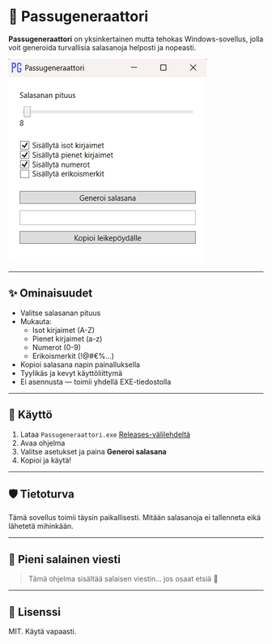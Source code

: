 # 🔐 Passugeneraattori

**Passugeneraattori** on yksinkertainen mutta tehokas Windows-sovellus, jolla voit generoida turvallisia salasanoja helposti ja nopeasti.

![Screenshot](screenshot.png)

---

## ✨ Ominaisuudet

- Valitse salasanan pituus
- Mukauta:
  - Isot kirjaimet (A-Z)
  - Pienet kirjaimet (a-z)
  - Numerot (0-9)
  - Erikoismerkit (!@#€%...)
- Kopioi salasana napin painalluksella
- Tyylikäs ja kevyt käyttöliittymä
- Ei asennusta — toimii yhdellä EXE-tiedostolla

---

## 🚀 Käyttö

1. Lataa `Passugeneraattori.exe` [Releases-välilehdeltä](https://github.com/Warjoisa/Passugeneraattori/releases)
2. Avaa ohjelma
3. Valitse asetukset ja paina **Generoi salasana**
4. Kopioi ja käytä!

---

## 🛡️ Tietoturva

Tämä sovellus toimii täysin paikallisesti. Mitään salasanoja ei tallenneta eikä lähetetä mihinkään.

---


## 🐾 Pieni salainen viesti

> Tämä ohjelma sisältää salaisen viestin... jos osaat etsiä 👀

---

## 📄 Lisenssi

MIT. Käytä vapaasti.
